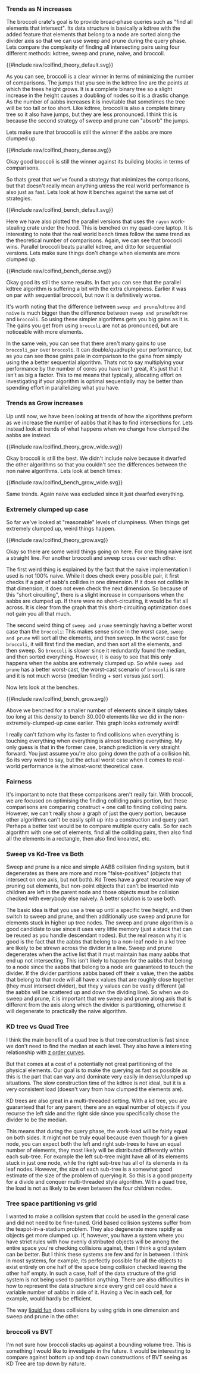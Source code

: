 
### Trends as N increases


The broccoli crate's goal is to provide broad-phase queries such as "find all elements that intersect". Its data structure is basically a kdtree with the added feature that elements that belong to a node are sorted along the divider axis so that we can use sweep and prune during the query phase. Lets compare the complexity of finding all intersecting pairs using four different methods: kdtree, sweep and prune, naive, and broccoli.

<link rel="stylesheet" href="css/poloto.css">

{{#include raw/colfind_theory_default.svg}}

As you can see, broccoli is a clear winner in terms of minimizing the number of comparisons. The jumps that you see in the kdtree line are the points at which the trees height grows. It is a complete binary tree so a slight increase in the height causes a doubling of nodes so it is a drastic change. As the number of aabbs increases it is inevitable that sometimes the tree will be too tall or too short. Like kdtree, broccoli is also a complete binary tree so it also have jumps, but they are less pronounced. I think this is because the second strategy of sweep and prune can "absorb" the jumps.

Lets make sure that broccoli is still the winner if the aabbs are more clumped up.

{{#include raw/colfind_theory_dense.svg}}

Okay good broccoli is still the winner against its building blocks in terms of comparisons.

So thats great that we've found a strategy that minimizes the comparisons, but that doesn't really mean anything unless the real world performance is also just as fast. Lets look at how it benches against the same set of strategies.

{{#include raw/colfind_bench_default.svg}}

Here we have also plotted the parallel versions that uses the  `rayon` work-stealing crate under the hood.
This is benched on my quad-core laptop. It is interesting to note that the real world bench times follow the same trend as the theoretical number of comparisons. Again, we can see that brococli wins. Parallel broccoli beats parallel kdtree, and ditto for sequential versions. Lets make sure things don't change when elements are more clumped up.

{{#include raw/colfind_bench_dense.svg}}

Okay good its still the same results. In fact you can see that the parallel kdtree algorithm is suffering a bit with the extra clumpiness. Earlier it was on par with sequential broccoli, but now it is definitively worse.

It's worth noting that the difference between `sweep and prune`/`kdtree` and `naive` is much bigger than the difference between `sweep and prune`/`kdtree` and `broccoli`. So using these simpler algorithms gets you big gains as it is. The gains you get from using `broccoli` are not as pronounced, but are noticeable with more elements.

In the same vein, you can see that there aren't many gains to use `broccoli_par` over `broccoli`. It can double/quadruple your performance, but as you can see those gains pale in comparison to the gains from simply using the a better sequential algorithm. Thats not to say multiplying your performance by the number of cores you have isn't great, it's just that it isn't as big a factor. This to me means that typically, allocating effort on
investigating if your algorithm is optimal sequentially may be better than spending effort in parallelizing what you have.

### Trends as Grow increases

Up until now, we have been looking at trends of how the algorithms preform as we increase the number of aabbs that it has to find intersections for. Lets instead look at trends of what happens when we change how clumped the aabbs are instead.

{{#include raw/colfind_theory_grow_wide.svg}}

Okay broccoli is still the best. We didn't include naive because it dwarfed the other algorithms so that you couldn't see the differences between the non naive algorithms. Lets look at bench times:


{{#include raw/colfind_bench_grow_wide.svg}}

Same trends. Again naive was excluded since it just dwarfed everything.



### Extremely clumped up case

So far we've looked at "reasonable" levels of clumpiness. When things get extremely clumped up, weird things happen.

{{#include raw/colfind_theory_grow.svg}}

Okay so there are some weird things going on here. For one thing naive isnt a straight line. For another broccoli and sweep cross over each other.

The first weird thing is explained by the fact that the naive implementation I used is not 100% naive. While it does check
every possible pair, it first checks if a pair of aabb's collides in one dimension. If it does not collide in that dimension, it does not even check the next dimension. So because of this "short circuiting", there is a slight increase in comparisons when the aabbs are clumped up. If there were no short-circuiting, it would be flat all across. It is clear from the graph that this short-circuiting optimization does not gain you all that much.

The second weird thing of `sweep and prune` seemingly having a better worst case than the `broccoli`: This makes sense since in the worst case, `sweep and prune` will sort all the elements, and then sweep. In the worst case for `broccoli`, it will first find the median, and then sort all the elements, and then sweep. So `broccoli` is slower since it redundantly found the median, and then sorted everything. However, it is easy to see that this only happens when the aabbs are extremely clumped up. So while `sweep and prune` has a better worst-cast, the worst-cast scenario of `broccoli` is rare and it is not much worse (median finding + sort versus just sort). 

Now lets look at the benches.

{{#include raw/colfind_bench_grow.svg}}

Above we benched for a smaller number of elements since it simply takes too long at this density to bench 30_000 elements like we did in the non-extremely-clumped-up case earlier. This graph looks extremely weird!

I really can't fathom why its faster to find collisions when everything is touching everything when everything is almost touching everything. My only guess is that in the former case, branch prediction is very straight forward. You just assume you're also going down the path of a collision hit. So its very weird to say, but the actual worst case when it comes to real-world performance is the almost-worst theoretical case.

### Fairness

It's important to note that these comparisons aren't really fair. With broccoli, we are focused on optimising the finding colliding pairs portion, but these comparisons are comparing construct + one call to finding colliding pairs. However, we can't really show a graph of just the query portion, because other algorithms can't be easily split up into a construction and query part. Perhaps a better test would be to compare multiple query calls. So for each algorithm with one set of elements, find all the colliding pairs, then also find all the elements in a rectangle, then also find knearest, etc.


### Sweep vs Kd-Tree vs Both

Sweep and prune is a nice and simple AABB collision finding system, but it degenerates as there are more and more "false-positives" (objects that intersect on one axis, but not both). Kd Trees have a great recursive way of pruning out elements, but non-point objects that can't be inserted into children are left in the parent node and those objects must be collision checked with everybody else naively. A better solution is to use both. 

The basic idea is that you use a tree up until a specific tree height, and then switch to sweep and prune, and then additionally use sweep and prune for elements stuck in higher up tree nodes. The sweep and prune algorithm is a good candidate to use since it uses very little memory (just a stack that can be reused as you handle descendant nodes). But the real reason why it is good is the fact that the aabbs that belong to a non-leaf node in a kd tree are likely to be strewn across the divider in a line. Sweep and prune degenerates when the active list that it must maintain has many aabbs that end up not intersecting. This isn't likely to happen for the aabbs that belong to a node since the aabbs that belong to a node are guaranteed to touch the divider. If the divider partitions aabbs based off their x value, then the aabbs that belong to that node will all have x values that are roughly close together (they must intersect divider), but they y values can be vastly different (all the aabbs will be scattered up and down the dividing line). So when we do sweep and prune, it is important that we sweep and prune along axis that is different from the axis along which the divider is partitioning, otherwise it will degenerate to practically the naive algorithm.


### KD tree vs Quad Tree

I think the main benefit of a quad tree is that tree construction is fast since we don't need to find the median at each level. They also have a interesting relationship with [z order curves](https://en.wikipedia.org/wiki/Z-order_curve).

But that comes at a cost of a potentially not great partitioning of the physical elements. Our goal is to make the querying as fast as possible as this is the part that can vary and dominate very easily in dense/clumped up situations. The slow construction time of the kdtree is not ideal, but it is a very consistent load (doesn't vary from how clumped the elements are). 

KD trees are also great in a multi-threaded setting. With a kd tree, you are guaranteed that for any parent, there are an equal number of objects if you recurse the left side and the right side since you specifically chose the divider to be the median. 

This means that during the query phase, the work-load will be fairly equal on both sides. It might not be truly equal because even though for a given node, you can expect both the left and right sub-trees to have an equal number of elements, they most likely will be distributed differently within each sub-tree. For example the left sub-tree might have all of its elements stuck in just one node, while the right sub-tree has all of its elements in its leaf nodes. However, the size of each sub-tree is a somewhat good estimate of the size of the problem of querying it. So this is a good property for a divide and conquer multi-threaded style algorithm. With a quad tree, the load is not as likely to be even between the four children nodes. 


### Tree space partitioning vs grid 

I wanted to make a collision system that could be used in the general case and did not need to be fine-tuned. Grid based collision systems suffer from the teapot-in-a-stadium problem. They also degenerate more rapidly as objects get more clumped up. If, however, you have a system where you have strict rules with how evenly distributed objects will be among the entire space you're checking collisions against, then I think a grid system can be better. But I think these systems are few and far in between. I think in most systems, for example, its perfectly possible for all the objects to exist entirely on one half of the space being collision checked leaving the other half empty. In such a case, half of the data structure of the grid system is not being used to partition anything. There are also difficulties in how to represent the data structure since every grid cell could have a variable number of aabbs in side of it. Having a Vec in each cell, for example, would hardly be efficient.

The way [liquid fun](https://google.github.io/liquidfun/) does collisions by using grids in one dimension and sweep and prune in the other. 

### broccoli vs BVT

I'm not sure how broccoli stacks up against a bounding volume tree. This is something I would like to investigate in the future. It would be interesting to compare against bottom up and top down constructions of BVT seeing as KD Tree are top down by nature.